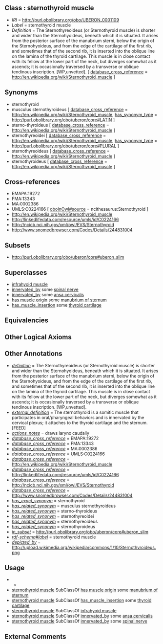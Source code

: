 
## Class : sternothyroid muscle

 * *IRI* = http://purl.obolibrary.org/obo/UBERON_0001109
 * *Label* = sternothyroid muscle
 * *Definition* = The Sternothyreoideus (or Sternothyroid muscle) is shorter and wider than the Sternohyoideus, beneath which it is situated. It arises from the posterior surface of the manubrium sterni, below the origin of the Sternohyoideus, and from the edge of the cartilage of the first rib, and sometimes that of the second rib, it is inserted into the oblique line on the lamina of the thyroid cartilage. This muscle is in close contact with its fellow at the lower part of the neck, but diverges somewhat as it ascends; it is occasionally traversed by a transverse or oblique tendinous inscription. [WP,unvetted]. [ [database_cross_reference](../../ef/oboInOwl#hasDbXref.md) = http://en.wikipedia.org/wiki/Sternothyroid_muscle ]

## Synonyms

 * sternothyroid
 * musculus sternothyroideus [ [database_cross_reference](../../ef/oboInOwl#hasDbXref.md) = http://en.wikipedia.org/wiki/Sternothyroid_muscle, [has_synonym_type](../../pe/oboInOwl#hasSynonymType.md) = http://purl.obolibrary.org/obo/uberon/core#LATIN ]
 * sterno-thyroideus [ [database_cross_reference](../../ef/oboInOwl#hasDbXref.md) = http://en.wikipedia.org/wiki/Sternothyroid_muscle ]
 * sternothyreoidei [ [database_cross_reference](../../ef/oboInOwl#hasDbXref.md) = http://en.wikipedia.org/wiki/Sternothyroid_muscle, [has_synonym_type](../../pe/oboInOwl#hasSynonymType.md) = http://purl.obolibrary.org/obo/uberon/core#PLURAL ]
 * sternothyreoideus [ [database_cross_reference](../../ef/oboInOwl#hasDbXref.md) = http://en.wikipedia.org/wiki/Sternothyroid_muscle ]
 * sternothyroideus [ [database_cross_reference](../../ef/oboInOwl#hasDbXref.md) = http://en.wikipedia.org/wiki/Sternothyroid_muscle ]

## Cross-references

 * EMAPA:19272
 * FMA:13343
 * MA:0002386
 * UMLS:C0224166 [ [oboInOwl#source](../../ce/oboInOwl#source.md) = ncithesaurus:Sternothyroid ]
 * http://en.wikipedia.org/wiki/Sternothyroid_muscle
 * http://linkedlifedata.com/resource/umls/id/C0224166
 * http://ncicb.nci.nih.gov/xml/owl/EVS/Sternothyroid
 * http://www.snomedbrowser.com/Codes/Details/244831004

## Subsets

 * http://purl.obolibrary.org/obo/uberon/core#uberon_slim

## Superclasses

 * [infrahyoid muscle](../../UBERON/23/UBERON_0008523.md)
 * [innervated_by](../../RO/05/RO_0002005.md) some [spinal nerve](../../UBERON/80/UBERON_0001780.md)
 * [innervated_by](../../RO/05/RO_0002005.md) some [ansa cervicalis](../../UBERON/30/UBERON_0005430.md)
 * [has muscle origin](../../RO/72/RO_0002372.md) some [manubrium of sternum](../../UBERON/05/UBERON_0002205.md)
 * [has_muscle_insertion](../../RO/73/RO_0002373.md) some [thyroid cartilage](../../UBERON/38/UBERON_0001738.md)

## Equivalencies


## Other Logical Axioms


## Other Annotations

 * *[definition](../../IAO/15/IAO_0000115.md)* = The Sternothyreoideus (or Sternothyroid muscle) is shorter and wider than the Sternohyoideus, beneath which it is situated. It arises from the posterior surface of the manubrium sterni, below the origin of the Sternohyoideus, and from the edge of the cartilage of the first rib, and sometimes that of the second rib, it is inserted into the oblique line on the lamina of the thyroid cartilage. This muscle is in close contact with its fellow at the lower part of the neck, but diverges somewhat as it ascends; it is occasionally traversed by a transverse or oblique tendinous inscription. [WP,unvetted].
 * *[external_definition](../../UBPROP/01/UBPROP_0000001.md)* = The sternothyroid is a somitic muscle that participates in oral/pharyngeal behaviors and is innervated by the cervical plexus; it attaches to the thyroid cartilage and the sternum.[FEED]
 * *[actions_notes](../../UBPROP/14/UBPROP_0000014.md)* = draws larynx caudally
 * *[database_cross_reference](../../ef/oboInOwl#hasDbXref.md)* = EMAPA:19272
 * *[database_cross_reference](../../ef/oboInOwl#hasDbXref.md)* = FMA:13343
 * *[database_cross_reference](../../ef/oboInOwl#hasDbXref.md)* = MA:0002386
 * *[database_cross_reference](../../ef/oboInOwl#hasDbXref.md)* = UMLS:C0224166
 * *[database_cross_reference](../../ef/oboInOwl#hasDbXref.md)* = http://en.wikipedia.org/wiki/Sternothyroid_muscle
 * *[database_cross_reference](../../ef/oboInOwl#hasDbXref.md)* = http://linkedlifedata.com/resource/umls/id/C0224166
 * *[database_cross_reference](../../ef/oboInOwl#hasDbXref.md)* = http://ncicb.nci.nih.gov/xml/owl/EVS/Sternothyroid
 * *[database_cross_reference](../../ef/oboInOwl#hasDbXref.md)* = http://www.snomedbrowser.com/Codes/Details/244831004
 * *[has_exact_synonym](../../ym/oboInOwl#hasExactSynonym.md)* = sternothyroid
 * *[has_related_synonym](../../ym/oboInOwl#hasRelatedSynonym.md)* = musculus sternothyroideus
 * *[has_related_synonym](../../ym/oboInOwl#hasRelatedSynonym.md)* = sterno-thyroideus
 * *[has_related_synonym](../../ym/oboInOwl#hasRelatedSynonym.md)* = sternothyreoidei
 * *[has_related_synonym](../../ym/oboInOwl#hasRelatedSynonym.md)* = sternothyreoideus
 * *[has_related_synonym](../../ym/oboInOwl#hasRelatedSynonym.md)* = sternothyroideus
 * *[in_subset](../../et/oboInOwl#inSubset.md)* = http://purl.obolibrary.org/obo/uberon/core#uberon_slim
 * *[rdf-schema#label](../../el/rdf-schema#label.md)* = sternothyroid muscle
 * *[depicted_by](../../depicted/by/depicted_by.md)* = http://upload.wikimedia.org/wikipedia/commons/1/10/Sternothyroideus.png

## Usage

 * -
 * [sternothyroid muscle](../../UBERON/09/UBERON_0001109.md) SubClassOf [has muscle origin](../../RO/72/RO_0002372.md) some [manubrium of sternum](../../UBERON/05/UBERON_0002205.md)
 * [sternothyroid muscle](../../UBERON/09/UBERON_0001109.md) SubClassOf [has_muscle_insertion](../../RO/73/RO_0002373.md) some [thyroid cartilage](../../UBERON/38/UBERON_0001738.md)
 * [sternothyroid muscle](../../UBERON/09/UBERON_0001109.md) SubClassOf [infrahyoid muscle](../../UBERON/23/UBERON_0008523.md)
 * [sternothyroid muscle](../../UBERON/09/UBERON_0001109.md) SubClassOf [innervated_by](../../RO/05/RO_0002005.md) some [ansa cervicalis](../../UBERON/30/UBERON_0005430.md)
 * [sternothyroid muscle](../../UBERON/09/UBERON_0001109.md) SubClassOf [innervated_by](../../RO/05/RO_0002005.md) some [spinal nerve](../../UBERON/80/UBERON_0001780.md)

## External Comments

